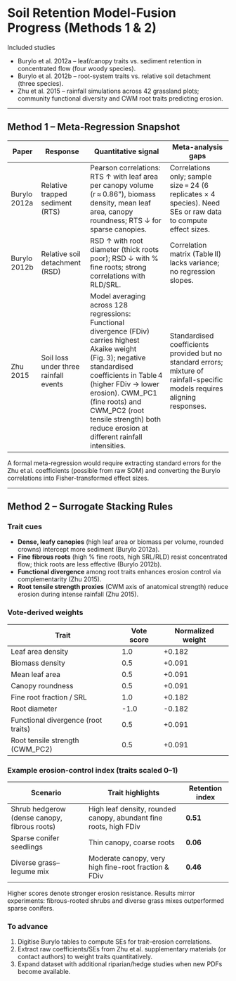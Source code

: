 # Soil Retention Model-Fusion Progress (Methods 1 & 2)

Included studies

- Burylo et al. 2012a – leaf/canopy traits vs. sediment retention in concentrated flow (four woody species).
- Burylo et al. 2012b – root-system traits vs. relative soil detachment (three species).
- Zhu et al. 2015 – rainfall simulations across 42 grassland plots; community functional diversity and CWM root traits predicting erosion.

---

## Method 1 – Meta-Regression Snapshot

| Paper | Response | Quantitative signal | Meta-analysis gaps |
| --- | --- | --- | --- |
| Burylo 2012a | Relative trapped sediment (RTS) | Pearson correlations: RTS ↑ with leaf area per canopy volume (r ≈ 0.86"), biomass density, mean leaf area, canopy roundness; RTS ↓ for sparse canopies. | Correlations only; sample size = 24 (6 replicates × 4 species). Need SEs or raw data to compute effect sizes. |
| Burylo 2012b | Relative soil detachment (RSD) | RSD ↑ with root diameter (thick roots poor); RSD ↓ with % fine roots; strong correlations with RLD/SRL. | Correlation matrix (Table II) lacks variance; no regression slopes. |
| Zhu 2015 | Soil loss under three rainfall events | Model averaging across 128 regressions: Functional divergence (FDiv) carries highest Akaike weight (Fig. 3); negative standardised coefficients in Table 4 (higher FDiv → lower erosion). CWM_PC1 (fine roots) and CWM_PC2 (root tensile strength) both reduce erosion at different rainfall intensities. | Standardised coefficients provided but no standard errors; mixture of rainfall-specific models requires aligning responses. |

A formal meta-regression would require extracting standard errors for the Zhu et al. coefficients (possible from raw SOM) and converting the Burylo correlations into Fisher-transformed effect sizes.

---

## Method 2 – Surrogate Stacking Rules

### Trait cues

- **Dense, leafy canopies** (high leaf area or biomass per volume, rounded crowns) intercept more sediment (Burylo 2012a).
- **Fine fibrous roots** (high % fine roots, high SRL/RLD) resist concentrated flow; thick roots are less effective (Burylo 2012b).
- **Functional divergence** among root traits enhances erosion control via complementarity (Zhu 2015).
- **Root tensile strength proxies** (CWM axis of anatomical strength) reduce erosion during intense rainfall (Zhu 2015).

### Vote-derived weights

| Trait | Vote score | Normalized weight |
| --- | --- | --- |
| Leaf area density | 1.0 | +0.182 |
| Biomass density | 0.5 | +0.091 |
| Mean leaf area | 0.5 | +0.091 |
| Canopy roundness | 0.5 | +0.091 |
| Fine root fraction / SRL | 1.0 | +0.182 |
| Root diameter | -1.0 | -0.182 |
| Functional divergence (root traits) | 0.5 | +0.091 |
| Root tensile strength (CWM_PC2) | 0.5 | +0.091 |

### Example erosion-control index (traits scaled 0–1)

| Scenario | Trait highlights | Retention index |
| --- | --- | --- |
| Shrub hedgerow (dense canopy, fibrous roots) | High leaf density, rounded canopy, abundant fine roots, high FDiv | **0.51** |
| Sparse conifer seedlings | Thin canopy, coarse roots | **0.06** |
| Diverse grass–legume mix | Moderate canopy, very high fine-root fraction & FDiv | **0.46** |

Higher scores denote stronger erosion resistance. Results mirror experiments: fibrous-rooted shrubs and diverse grass mixes outperformed sparse conifers.

### To advance

1. Digitise Burylo tables to compute SEs for trait–erosion correlations.
2. Extract raw coefficients/SEs from Zhu et al. supplementary materials (or contact authors) to weight traits quantitatively.
3. Expand dataset with additional riparian/hedge studies when new PDFs become available.


